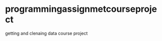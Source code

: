 programmingassignmetcourseproject
=================================

getting and clenaing data course project

